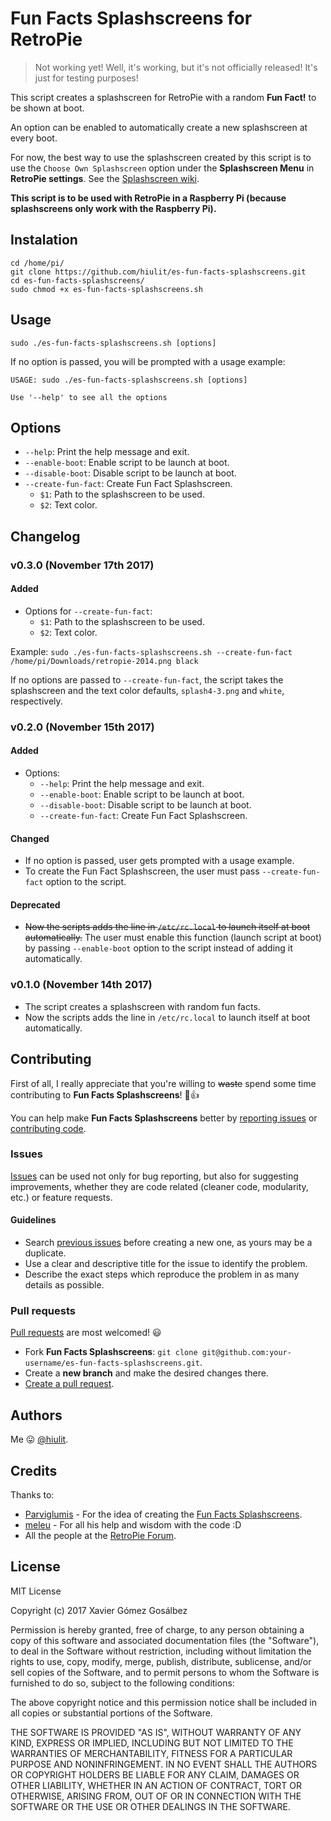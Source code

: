 # Fun Facts Splashscreens for RetroPie

> Not working yet! Well, it's working, but it's not officially released! It's just for testing purposes!

This script creates a splashscreen for RetroPie with a random **Fun Fact!** to be shown at boot.

An option can be enabled to automatically create a new splashscreen at every boot.

For now, the best way to use the splashscreen created by this script is to use the `Choose Own Splashscreen` option under the **Splashscreen Menu** in **RetroPie settings**. See the [Splashscreen wiki](https://github.com/retropie/retropie-setup/wiki/splashscreen).

**This script is to be used with RetroPie in a Raspberry Pi (because splashscreens only work with the Raspberry Pi).**

## Instalation

```
cd /home/pi/
git clone https://github.com/hiulit/es-fun-facts-splashscreens.git
cd es-fun-facts-splashscreens/
sudo chmod +x es-fun-facts-splashscreens.sh
```

## Usage

```
sudo ./es-fun-facts-splashscreens.sh [options]
```

If no option is passed, you will be prompted with a usage example:

```
USAGE: sudo ./es-fun-facts-splashscreens.sh [options]

Use '--help' to see all the options
```

## Options

* `--help`: Print the help message and exit.
* `--enable-boot`: Enable script to be launch at boot.
* `--disable-boot`: Disable script to be launch at boot.
* `--create-fun-fact`: Create Fun Fact Splashscreen.
    * `$1`: Path to the splashscreen to be used.
    * `$2`: Text color.

## Changelog

### v0.3.0 (November 17th 2017)

#### Added

* Options for `--create-fun-fact`:
    * `$1`: Path to the splashscreen to be used.
    * `$2`: Text color.

Example: `sudo ./es-fun-facts-splashscreens.sh --create-fun-fact /home/pi/Downloads/retropie-2014.png black`

If no options are passed to `--create-fun-fact`, the script takes the splashscreen and the text color defaults, `splash4-3.png` and `white`, respectively.

### v0.2.0 (November 15th 2017)

#### Added

* Options:
    * `--help`: Print the help message and exit.
    * `--enable-boot`: Enable script to be launch at boot.
    * `--disable-boot`: Disable script to be launch at boot.
    * `--create-fun-fact`: Create Fun Fact Splashscreen.

#### Changed

* If no option is passed, user gets prompted with a usage example.
* To create the Fun Fact Splashscreen, the user must pass `--create-fun-fact` option to the script.

#### Deprecated

* ~~Now the scripts adds the line in `/etc/rc.local` to launch itself at boot automatically.~~ The user must enable this function (launch script at boot) by passing `--enable-boot` option to the script instead of adding it automatically.

### v0.1.0 (November 14th 2017)

* The script creates a splashscreen with random fun facts.
* Now the scripts adds the line in `/etc/rc.local` to launch itself at boot automatically.

## Contributing

First of all, I really appreciate that you're willing to ~~waste~~ spend some time contributing to **Fun Facts Splashscreens**! 🎉👍

You can help make **Fun Facts Splashscreens** better by [reporting issues](#issues) or [contributing code](#pull-requests).

### Issues

[Issues](https://github.com/hiulit/es-fun-facts-splashscreens/issues) can be used not only for bug reporting, but also for suggesting improvements, whether they are code related (cleaner code, modularity, etc.) or feature requests.

#### Guidelines

* Search [previous issues](https://github.com/hiulit/es-fun-facts-splashscreens/issues?utf8=%E2%9C%93&q=is%3Aissue) before creating a new one, as yours may be a duplicate.
* Use a clear and descriptive title for the issue to identify the problem.
* Describe the exact steps which reproduce the problem in as many details as possible.

### Pull requests

[Pull requests](https://help.github.com/articles/creating-a-pull-request/) are most welcomed! 😃

* Fork **Fun Facts Splashscreens**: `git clone git@github.com:your-username/es-fun-facts-splashscreens.git`.
* Create a **new branch** and make the desired changes there.
* [Create a pull request](https://github.com/hiulit/es-fun-facts-splashscreens/pulls).

## Authors

Me 😛 [@hiulit](https://github.com/hiulit).

## Credits

Thanks to:

* [Parviglumis](https://retropie.org.uk/forum/user/parviglumis) - For the idea of creating the [Fun Facts Splashscreens](https://retropie.org.uk/forum/topic/13630).
* [meleu](https://github.com/meleu/) - For all his help and wisdom with the code :D
* All the people at the [RetroPie Forum](https://retropie.org.uk/forum/).

## License

MIT License

Copyright (c) 2017 Xavier Gómez Gosálbez

Permission is hereby granted, free of charge, to any person obtaining a copy
of this software and associated documentation files (the "Software"), to deal
in the Software without restriction, including without limitation the rights
to use, copy, modify, merge, publish, distribute, sublicense, and/or sell
copies of the Software, and to permit persons to whom the Software is
furnished to do so, subject to the following conditions:

The above copyright notice and this permission notice shall be included in all
copies or substantial portions of the Software.

THE SOFTWARE IS PROVIDED "AS IS", WITHOUT WARRANTY OF ANY KIND, EXPRESS OR
IMPLIED, INCLUDING BUT NOT LIMITED TO THE WARRANTIES OF MERCHANTABILITY,
FITNESS FOR A PARTICULAR PURPOSE AND NONINFRINGEMENT. IN NO EVENT SHALL THE
AUTHORS OR COPYRIGHT HOLDERS BE LIABLE FOR ANY CLAIM, DAMAGES OR OTHER
LIABILITY, WHETHER IN AN ACTION OF CONTRACT, TORT OR OTHERWISE, ARISING FROM,
OUT OF OR IN CONNECTION WITH THE SOFTWARE OR THE USE OR OTHER DEALINGS IN THE
SOFTWARE.
